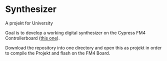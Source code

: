 # Synthesizer

A projekt for University

Goal is to develop a working digital synthesizer on the Cypress FM4 Controllerboard ([this one](https://www.cypress.com/documentation/development-kitsboards/sk-fm4-176l-s6e2cc-fm4-family-quick-start-guide)).


Download the repository into one directory and open this as projekt in order to compile the Projekt and flash on the FM4 Board.
